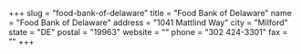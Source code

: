 +++
slug = "food-bank-of-delaware"
title = "Food Bank of Delaware"
name = "Food Bank of Delaware"
address = "1041 Mattlind Way"
city = "Milford"
state = "DE"
postal = "19963"
website = ""
phone = "302 424-3301"
fax = ""
+++
